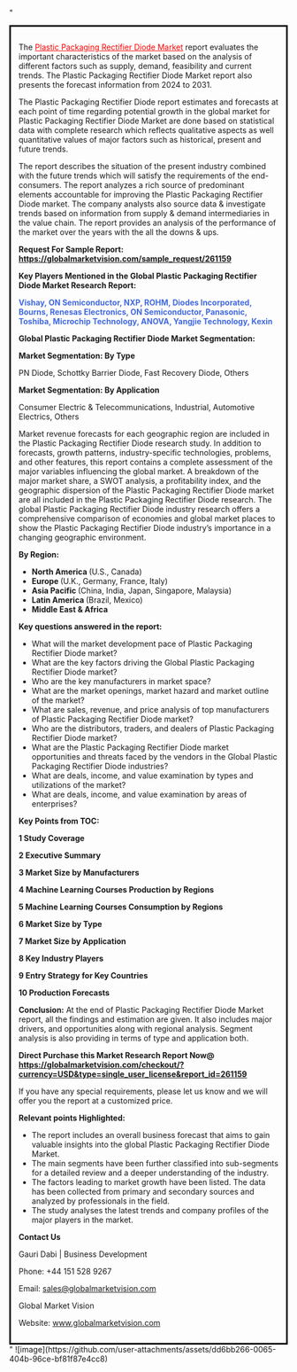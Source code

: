 "<div style='border: 3px solid black; padding: 1em;'>

The <a style='color: #ff0000;' href='https://globalmarketvision.com/reports/global-plastic-packaging-rectifier-diode-market/261159'>Plastic Packaging Rectifier Diode Market</a> report evaluates the important characteristics of the market based on the analysis of different factors such as supply, demand, feasibility and current trends. The Plastic Packaging Rectifier Diode Market report also presents the forecast information from 2024 to 2031.

The Plastic Packaging Rectifier Diode report estimates and forecasts at each point of time regarding potential growth in the global market for Plastic Packaging Rectifier Diode Market are done based on statistical data with complete research which reflects qualitative aspects as well quantitative values of major factors such as historical, present and future trends.

The report describes the situation of the present industry combined with the future trends which will satisfy the requirements of the end-consumers. The report analyzes a rich source of predominant elements accountable for improving the Plastic Packaging Rectifier Diode market. The company analysts also source data &amp; investigate trends based on information from supply &amp; demand intermediaries in the value chain. The report provides an analysis of the performance of the market over the years with the all the downs &amp; ups.

<strong>Request For Sample Report</strong><strong>:</strong><strong> <a style='color: #ff0000;' href='https://globalmarketvision.com/sample_request/261159?utm_source=linkedinPulse&utm_medium=Dhiraj&utm_campaign=SN'><strong>https://globalmarketvision.com/sample_request/261159</strong></a></strong>

<strong>Key Players Mentioned in the Global Plastic Packaging Rectifier Diode Market Research Report:</strong>

<strong style='color: #4169e1;'>Vishay, ON Semiconductor, NXP, ROHM, Diodes Incorporated, Bourns, Renesas Electronics, ON Semiconductor, Panasonic, Toshiba, Microchip Technology, ANOVA, Yangjie Technology, Kexin</strong>

<strong>Global Plastic Packaging Rectifier Diode Market Segmentation:</strong>

<strong>Market Segmentation: By Type</strong>

PN Diode, Schottky Barrier Diode, Fast Recovery Diode, Others

<strong>Market Segmentation: By Application</strong>

Consumer Electric & Telecommunications, Industrial, Automotive Electrics, Others

Market revenue forecasts for each geographic region are included in the Plastic Packaging Rectifier Diode research study. In addition to forecasts, growth patterns, industry-specific technologies, problems, and other features, this report contains a complete assessment of the major variables influencing the global market. A breakdown of the major market share, a SWOT analysis, a profitability index, and the geographic dispersion of the Plastic Packaging Rectifier Diode market are all included in the Plastic Packaging Rectifier Diode research. The global Plastic Packaging Rectifier Diode industry research offers a comprehensive comparison of economies and global market places to show the Plastic Packaging Rectifier Diode industry’s importance in a changing geographic environment.

<strong>By Region:</strong>
<ul>
  <li><strong> North America </strong>(U.S., Canada)</li>
  <li><strong> Europe </strong>(U.K., Germany, France, Italy)</li>
  <li><strong> Asia Pacific </strong>(China, India, Japan, Singapore, Malaysia)</li>
  <li><strong> Latin America </strong>(Brazil, Mexico)</li>
  <li><strong> Middle East &amp; Africa</strong></li>
</ul>
<strong>Key questions answered in the report:</strong>
<ul>
  <li>What will the market development pace of Plastic Packaging Rectifier Diode market?</li>
  <li>What are the key factors driving the Global Plastic Packaging Rectifier Diode market?</li>
  <li>Who are the key manufacturers in market space?</li>
  <li>What are the market openings, market hazard and market outline of the market?</li>
  <li>What are sales, revenue, and price analysis of top manufacturers of Plastic Packaging Rectifier Diode market?</li>
  <li>Who are the distributors, traders, and dealers of Plastic Packaging Rectifier Diode market?</li>
  <li>What are the Plastic Packaging Rectifier Diode market opportunities and threats faced by the vendors in the Global Plastic Packaging Rectifier Diode industries?</li>
  <li>What are deals, income, and value examination by types and utilizations of the market?</li>
  <li>What are deals, income, and value examination by areas of enterprises?</li>
</ul>
<strong>Key Points from TOC:</strong>

<strong>1 Study Coverage</strong>

<strong>2 Executive Summary</strong>

<strong>3 Market Size by Manufacturers</strong>

<strong>4 Machine Learning Courses Production by Regions</strong>

<strong>5 Machine Learning Courses Consumption by Regions</strong>

<strong>6 Market Size by Type</strong>

<strong>7 Market Size by Application</strong>

<strong>8 Key Industry Players</strong>

<strong>9 Entry Strategy for Key Countries</strong>

<strong>10 Production Forecasts</strong>

<strong>Conclusion:</strong> At the end of Plastic Packaging Rectifier Diode Market report, all the findings and estimation are given. It also includes major drivers, and opportunities along with regional analysis. Segment analysis is also providing in terms of type and application both.

<strong>Direct Purchase this Market Research Report Now</strong><strong>@</strong><strong> <strong><a style='color: #ff0000;' href='https://globalmarketvision.com/checkout/?currency=USD&type=single_user_license&report_id=261159?utm_source=linkedinPulse&utm_medium=Dhiraj&utm_campaign=SN'>https://globalmarketvision.com/checkout/?currency=USD&type=single_user_license&report_id=261159</a></strong></strong>

If you have any special requirements, please let us know and we will offer you the report at a customized price.

<strong>Relevant points Highlighted:</strong>
<ul>
  <li>The report includes an overall business forecast that aims to gain valuable insights into the global Plastic Packaging Rectifier Diode Market.</li>
  <li>The main segments have been further classified into sub-segments for a detailed review and a deeper understanding of the industry.</li>
  <li>The factors leading to market growth have been listed. The data has been collected from primary and secondary sources and analyzed by professionals in the field.</li>
  <li>The study analyses the latest trends and company profiles of the major players in the market.</li>
</ul>
<strong>Contact Us</strong>

Gauri Dabi | Business Development

Phone: +44 151 528 9267

Email: <a href='mailto:sales@globalmarketvision.com'>sales@globalmarketvision.com</a>

Global Market Vision

Website: <a href='http://www.globalmarketvision.com/'>www.globalmarketvision.com</a>

</div>"
![image](https://github.com/user-attachments/assets/dd6bb266-0065-404b-96ce-bf81f87e4cc8)
